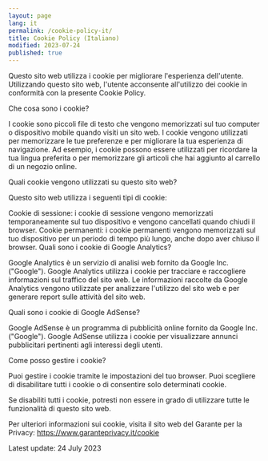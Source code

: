 ```yaml
---
layout: page
lang: it
permalink: /cookie-policy-it/
title: Cookie Policy (Italiano)
modified: 2023-07-24
published: true
---
```



Questo sito web utilizza i cookie per migliorare l'esperienza dell'utente. Utilizzando questo sito web, l'utente acconsente all'utilizzo dei cookie in conformità con la presente Cookie Policy.

Che cosa sono i cookie?

I cookie sono piccoli file di testo che vengono memorizzati sul tuo computer o dispositivo mobile quando visiti un sito web. I cookie vengono utilizzati per memorizzare le tue preferenze e per migliorare la tua esperienza di navigazione. Ad esempio, i cookie possono essere utilizzati per ricordare la tua lingua preferita o per memorizzare gli articoli che hai aggiunto al carrello di un negozio online.

Quali cookie vengono utilizzati su questo sito web?

Questo sito web utilizza i seguenti tipi di cookie:

Cookie di sessione: i cookie di sessione vengono memorizzati temporaneamente sul tuo dispositivo e vengono cancellati quando chiudi il browser.
Cookie permanenti: i cookie permanenti vengono memorizzati sul tuo dispositivo per un periodo di tempo più lungo, anche dopo aver chiuso il browser.
Quali sono i cookie di Google Analytics?

Google Analytics è un servizio di analisi web fornito da Google Inc. ("Google"). Google Analytics utilizza i cookie per tracciare e raccogliere informazioni sul traffico del sito web. Le informazioni raccolte da Google Analytics vengono utilizzate per analizzare l'utilizzo del sito web e per generare report sulle attività del sito web.

Quali sono i cookie di Google AdSense?

Google AdSense è un programma di pubblicità online fornito da Google Inc. ("Google"). Google AdSense utilizza i cookie per visualizzare annunci pubblicitari pertinenti agli interessi degli utenti.

Come posso gestire i cookie?

Puoi gestire i cookie tramite le impostazioni del tuo browser. Puoi scegliere di disabilitare tutti i cookie o di consentire solo determinati cookie.

Se disabiliti tutti i cookie, potresti non essere in grado di utilizzare tutte le funzionalità di questo sito web.

Per ulteriori informazioni sui cookie, visita il sito web del Garante per la Privacy: https://www.garanteprivacy.it/cookie

Latest update: 24 July 2023